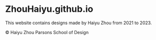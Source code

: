 # ZhouHaiyu.github.io
 This website contains designs made by Haiyu Zhou from 2021 to 2023.

 © Haiyu Zhou
 Parsons School of Design

